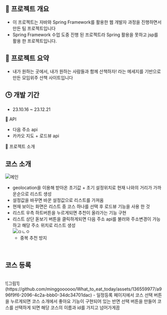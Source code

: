 ## 📒 프로젝트 개요
- 이 프로젝트는 자바와 Spring Framework를 활용한 웹 개발자 과정을 진행하면서 만든 팀 프로젝트입니다
- Spring Framework 수업 도중 진행 된 프로젝트라 Spring 활용을 못하고 jsp를 활용 한 프로젝트입니다.
  


## 📘 프로젝트 요약
- 내가 원하는 곳에서, 내가 원하는 사람들과 함께 산책하자! 라는 메세지를 기반으로 만든 모임위주 산책 사이트입니다


## 🕒 개발 기간
-  23.10.16 ~ 23.12.21

📕 API
- 다음 주소 api
- 카카오 지도 + 로드뷰 api

📙 프로젝트 소개

 ## 코스 소개
![메인](https://github.com/minggoooooo/What_to_eat_today/assets/136559977/33ef7d33-68f2-469f-a6ff-0fe0c031ba57)

- geolocation을 이용해 받아온 초기값 + 초기 설정위치로 현재 나와의 거리가 가까운순으로 리스트 생성
- 설정값을 바꾸면 바꾼 설정값으로 리스트를 가져옴
- 현재 보이는 화면은 리스트 중 코스 하나를 선택 후 로드뷰 기능을 사용 한 것
- 리스트 우측 하트버튼을 누르게되면 추천이 올라가는 기능 구현
- 리스트 상단 돋보기 버튼을 클릭하게되면 다음 주소 api를 불러와 주소변경이 가능하고 해당 주소 위치로 리스트 생성
  <br>
  ![ㅁㄴㅇ](https://github.com/minggoooooo/What_to_eat_today/assets/136559977/177d38fd-67ee-4cdb-8abe-655551ba6bcc)
  - 중복 추천 방지
 <br>
 
## 코스 등록
  <br>
  ![그림1](https://github.com/minggoooooo/What_to_eat_today/assets/136559977/a996f9f6-2096-4c2a-bbb0-34dc34701dac)
  - 일정등록 페이지에서 코스 선택 버튼을 누르게되면 코스 소개에서 좋아요 기능이 구현되어 있는 반면 선택 버튼을 만들어 코스를 선택하게 되면 해당 코스의 이름과 id를 가지고 넘어가게끔 
